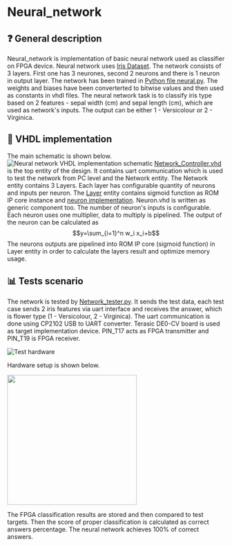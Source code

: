# Neural_network
## :question: General description
Neural_network is implementation of basic neural network used as classifier on FPGA device. Neural network uses [Iris Dataset](https://scikit-learn.org/stable/auto_examples/datasets/plot_iris_dataset.html). The network consists of 3 layers. First one has 3 neurones, second 2 neurons and there is 1 neuron in output layer. The network has been trained in [Python file neural.py](python_files/neural.py). The weights and biases have been converterted to bitwise values and then used as constants in vhdl files. The neural network task is to classify iris type based on 2 features - sepal width (cm) and sepal length (cm), which are used as network's inputs. The output can be either 1 - Versicolour or 2 - Virginica.
## :memo: VHDL implementation
The main schematic is shown below.
![Neural network VHDL implementation schematic](https://github.com/Rekterlol/Neural_network/blob/main/doc/Schematics-Neural_Network_scheme.drawio.png)
[Network_Controller.vhd](src/Network_Controller.vhd) is the top entity of the design. It contains uart communication which is used to test the network from PC level and the Network entity. The Network entity contains 3 Layers. Each layer has configurable quantity of neurons and inputs per neuron. The [Layer](src/Layer.vhd) entity contains sigmoid function as ROM IP core instance and [neuron implementation](src/neuron.vhd). Neuron.vhd is written as generic component too. The number of neuron's inputs is configurable. Each neuron uses one multiplier, data to multiply is pipelined. The output of the neuron can be calculated as $$y=\sum_{i=1}^n w_i x_i+b$$ The neurons outputs are pipelined into ROM IP core (sigmoid function) in Layer entity in order to calculate the layers result and optimize memory usage.
## :bar_chart: Tests scenario
The network is tested by [Network_tester.py](python_files/Network_tester.py). It sends the test data, each test case sends 2 iris features via uart interface and receives the answer, which is flower type (1 - Versicolour, 2 - Virginica). The uart communication is done using CP2102 USB to UART converter. Terasic DE0-CV board is used as target implementation device. PIN_T17 acts as FPGA transmitter and PIN_T19 is FPGA receiver.

![Test hardware](https://github.com/Rekterlol/Neural_network/blob/main/doc/Schematics-Neural_Test.drawio.png)

Hardware setup is shown below.

<img src="https://github.com/Rekterlol/Neural_network/blob/main/doc/setup.jpg" width="300" height="300">

The FPGA classification results are stored and then compared to test targets. Then the score of proper classification is calculated as correct answers percentage. The neural network achieves 100% of correct answers.
